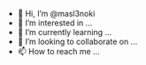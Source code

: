 - 👋 Hi, I’m @masl3noki
- 👀 I’m interested in ...
- 🌱 I’m currently learning ...
- 💞️ I’m looking to collaborate on ...
- 📫 How to reach me ...

<!---
masl3noki/masl3noki is a ✨ special ✨ repository because its `README.md` (this file) appears on your GitHub profile.
You can click the Preview link to take a look at your changes.
--->

